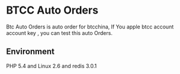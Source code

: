 # BTCC Auto Orders

Btc Auto Orders is auto order for btcchina, If You apple btcc account account key , you can test this auto Orders.


## Environment
PHP 5.4 and Linux 2.6 and redis 3.0.1
